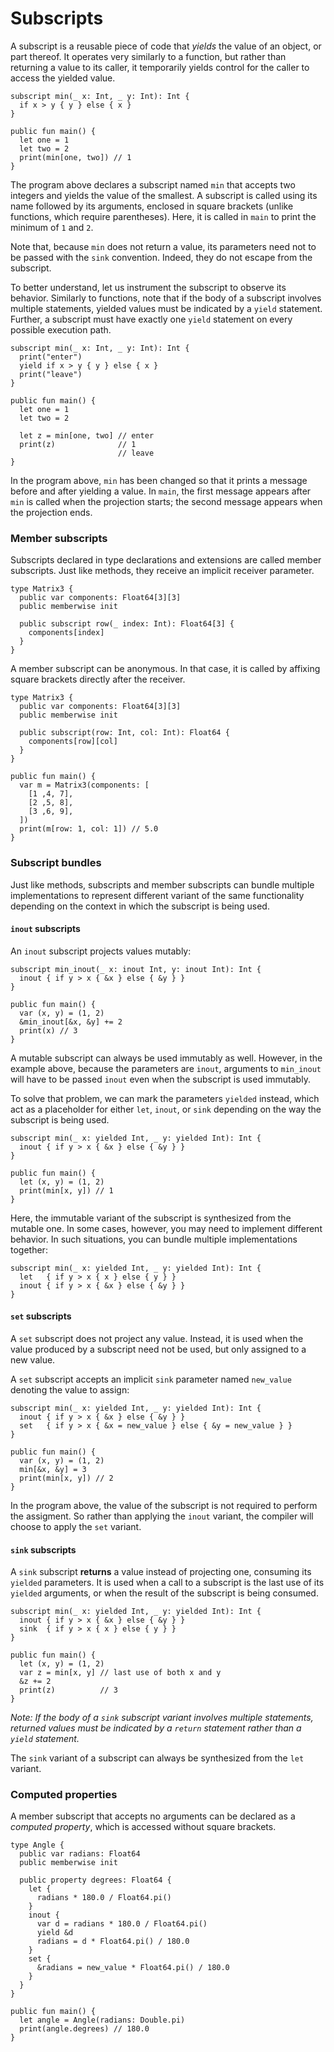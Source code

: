 # Subscripts

A subscript is a reusable piece of code that _yields_ the value of an object, or part thereof. It operates very similarly to a function, but rather than returning a value to its caller, it temporarily yields control for the caller to access the yielded value.

```hylo
subscript min(_ x: Int, _ y: Int): Int {
  if x > y { y } else { x }
}

public fun main() {
  let one = 1
  let two = 2
  print(min[one, two]) // 1
}
```

The program above declares a subscript named `min` that accepts two integers and yields the value of the smallest. A subscript is called using its name followed by its arguments, enclosed in square brackets (unlike functions, which require parentheses). Here, it is called in `main` to print the minimum of `1` and `2`.

Note that, because `min` does not return a value, its parameters need not to be passed with the `sink` convention. Indeed, they do not escape from the subscript.

To better understand, let us instrument the subscript to observe its behavior. Similarly to functions, note that if the body of a subscript involves multiple statements, yielded values must be indicated by a `yield` statement. Further, a subscript must have exactly one `yield` statement on every possible execution path.

```hylo
subscript min(_ x: Int, _ y: Int): Int {
  print("enter")
  yield if x > y { y } else { x }
  print("leave")
}

public fun main() {
  let one = 1
  let two = 2

  let z = min[one, two] // enter
  print(z)              // 1
                        // leave
}
```

In the program above, `min` has been changed so that it prints a message before and after yielding a value. In `main`, the first message appears after `min` is called when the projection starts; the second message appears when the projection ends.

### Member subscripts

Subscripts declared in type declarations and extensions are called member subscripts. Just like methods, they receive an implicit receiver parameter.

```hylo
type Matrix3 {
  public var components: Float64[3][3]
  public memberwise init

  public subscript row(_ index: Int): Float64[3] {
    components[index]
  }
}
```

A member subscript can be anonymous. In that case, it is called by affixing square brackets directly after the receiver.

```hylo
type Matrix3 {
  public var components: Float64[3][3]
  public memberwise init

  public subscript(row: Int, col: Int): Float64 {
    components[row][col]
  }
}

public fun main() {
  var m = Matrix3(components: [
    [1 ,4, 7],
    [2 ,5, 8],
    [3 ,6, 9],
  ])
  print(m[row: 1, col: 1]) // 5.0
}
```

### Subscript bundles

Just like methods, subscripts and member subscripts can bundle multiple implementations to represent different variant of the same functionality depending on the context in which the subscript is being used.

#### **`inout` subscripts**

An `inout` subscript projects values mutably:

```hylo
subscript min_inout(_ x: inout Int, y: inout Int): Int {
  inout { if y > x { &x } else { &y } }
}

public fun main() {
  var (x, y) = (1, 2)
  &min_inout[&x, &y] += 2
  print(x) // 3
}
```

A mutable subscript can always be used immutably as well. However, in the example above, because the parameters are `inout`, arguments to `min_inout` will have to be passed `inout` even when the subscript is used immutably.

To solve that problem, we can mark the parameters `yielded` instead, which act as a placeholder for either `let`, `inout`, or `sink` depending on the way the subscript is being used.

```hylo
subscript min(_ x: yielded Int, _ y: yielded Int): Int {
  inout { if y > x { &x } else { &y } }
}

public fun main() {
  let (x, y) = (1, 2)
  print(min[x, y]) // 1
}
```

Here, the immutable variant of the subscript is synthesized from the mutable one. In some cases, however, you may need to implement different behavior. In such situations, you can bundle multiple implementations together:

```hylo
subscript min(_ x: yielded Int, _ y: yielded Int): Int {
  let   { if y > x { x } else { y } }
  inout { if y > x { &x } else { &y } }
}
```

#### **`set` subscripts**

A `set` subscript does not project any value. Instead, it is used when the value produced by a subscript need not be used, but only assigned to a new value.

A `set` subscript accepts an implicit `sink` parameter named `new_value` denoting the value to assign:

```hylo
subscript min(_ x: yielded Int, _ y: yielded Int): Int {
  inout { if y > x { &x } else { &y } }
  set   { if y > x { &x = new_value } else { &y = new_value } }
}

public fun main() {
  var (x, y) = (1, 2)
  min[&x, &y] = 3
  print(min[x, y]) // 2
}
```

In the program above, the value of the subscript is not required to perform the assigment. So rather than applying the `inout` variant, the compiler will choose to apply the `set` variant.

#### **`sink` subscripts**

A `sink` subscript **returns** a value instead of projecting one, consuming its `yielded` parameters. It is used when a call to a subscript is the last use of its `yielded` arguments, or when the result of the subscript is being consumed.

```
subscript min(_ x: yielded Int, _ y: yielded Int): Int {
  inout { if y > x { &x } else { &y } }
  sink  { if y > x { x } else { y } }
}

public fun main() {
  let (x, y) = (1, 2)
  var z = min[x, y] // last use of both x and y
  &z += 2
  print(z)          // 3
}
```

_Note: If the body of a `sink` subscript variant involves multiple statements, returned values must be indicated by a `return` statement rather than a `yield` statement._

The `sink` variant of a subscript can always be synthesized from the `let` variant.

### Computed properties

A member subscript that accepts no arguments can be declared as a _computed property_, which is accessed without square brackets.

```
type Angle {
  public var radians: Float64
  public memberwise init
  
  public property degrees: Float64 {
    let {
      radians * 180.0 / Float64.pi()
    }
    inout {
      var d = radians * 180.0 / Float64.pi()
      yield &d
      radians = d * Float64.pi() / 180.0
    }
    set {
      &radians = new_value * Float64.pi() / 180.0
    }
  }
}

public fun main() {
  let angle = Angle(radians: Double.pi)
  print(angle.degrees) // 180.0
}
```

